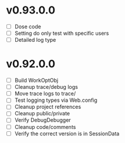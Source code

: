 

# v0.93.0.0
* [ ] Dose code
* [ ] Setting do only test with specific users
* [ ] Detailed log type

# v0.92.0.0

* [ ] Build WorkOptObj
* [ ] Cleanup trace/debug logs
* [ ] Move trace logs to trace/
* [ ] Test logging types via Web.config
* [ ] Cleanup project references
* [ ] Cleanup public/private
* [ ] Verify DebugDebugger
* [ ] Cleanup code/comments
* [ ] Verify the correct version is in SessionData